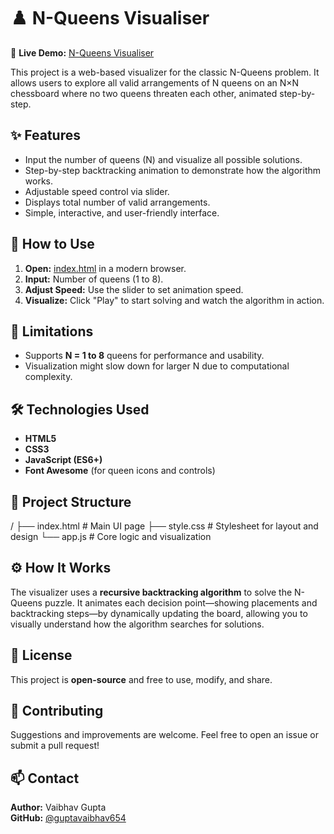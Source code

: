 # ♟️ N-Queens Visualiser

🔗 **Live Demo:** [N-Queens Visualiser](https://guptavaibhav654.github.io/N-Queens-Puzzle/)

This project is a web-based visualizer for the classic N-Queens problem. It allows users to explore all valid arrangements of N queens on an N×N chessboard where no two queens threaten each other, animated step-by-step.

## ✨ Features

- Input the number of queens (N) and visualize all possible solutions.
- Step-by-step backtracking animation to demonstrate how the algorithm works.
- Adjustable speed control via slider.
- Displays total number of valid arrangements.
- Simple, interactive, and user-friendly interface.

## 🚀 How to Use

1. **Open:** [index.html](https://guptavaibhav654.github.io/N-Queens-Puzzle/) in a modern browser.
2. **Input:** Number of queens (1 to 8).
3. **Adjust Speed:** Use the slider to set animation speed.
4. **Visualize:** Click "Play" to start solving and watch the algorithm in action.

## 🧠 Limitations

- Supports **N = 1 to 8** queens for performance and usability.
- Visualization might slow down for larger N due to computational complexity.

## 🛠️ Technologies Used

- **HTML5**
- **CSS3**
- **JavaScript (ES6+)**
- **Font Awesome** (for queen icons and controls)

## 📁 Project Structure

/
├── index.html # Main UI page
├── style.css # Stylesheet for layout and design
└── app.js # Core logic and visualization

## ⚙️ How It Works

The visualizer uses a **recursive backtracking algorithm** to solve the N-Queens puzzle. It animates each decision point—showing placements and backtracking steps—by dynamically updating the board, allowing you to visually understand how the algorithm searches for solutions.

## 📜 License

This project is **open-source** and free to use, modify, and share.

## 🤝 Contributing

Suggestions and improvements are welcome. Feel free to open an issue or submit a pull request!

## 📫 Contact

**Author:** Vaibhav Gupta  
**GitHub:** [@guptavaibhav654](https://github.com/guptavaibhav654)
